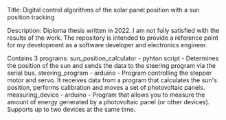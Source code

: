 Title: Digital control algorithms of the solar panel position with a sun position tracking

Description:
  Diploma thesis written in 2022. I am not fully satisfied with the results of the work. The repository is intended to provide a reference point for my development as a software developer and electronics engineer.

Contains 3 programs:
  sun_position_calculator - pyhton script - Determines the position of the sun and sends the data to the steering program via the serial bus.
  steering_program - arduino - Program controlling the stepper motor and servo. It receives data from a program that calculates the sun's position, performs calibration and moves a set of photovoltaic panels.
  measuring_device - arduino -  Program that allows you to measure the amount of energy generated by a photovoltaic panel (or other devices). Supports up to two devices at the same time.
